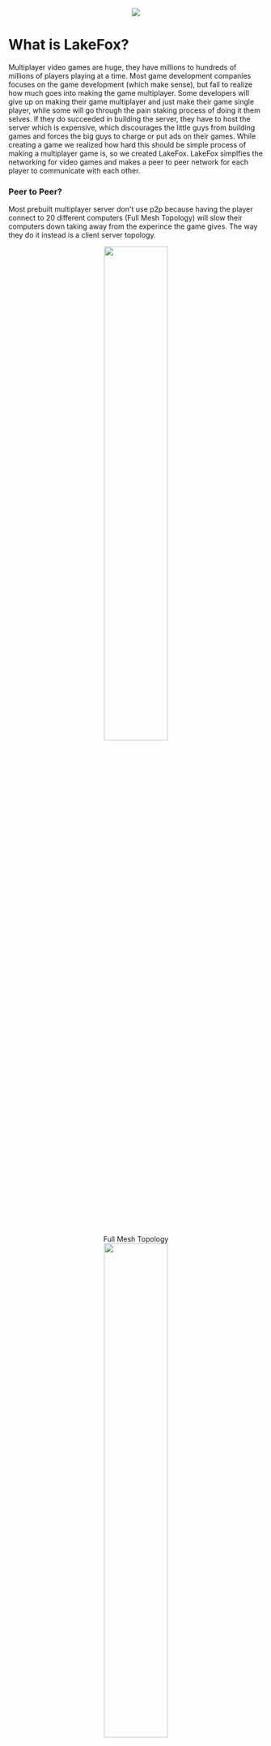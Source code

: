 <p align="center">
<img src="https://cdn.rawgit.com/lakefox/LakeFox/4dfc27d8/lakefox.png">
</p>

# What is LakeFox?
Multiplayer video games are huge, they have millions to hundreds of millions of players playing at a time. Most game development companies focuses on the game development (which make sense), but fail to realize how much goes into making the game multiplayer. Some developers will give up on making their game multiplayer and just make their game single player, while some will go through the pain staking process of doing it them selves. If they do succeeded in building the server, they have to host the server which is expensive, which discourages the little guys from building games and forces the big guys to charge or put ads on their games. While creating a game we realized how hard this should be simple process of making a multiplayer game is, so we created LakeFox. LakeFox simplfies the networking for video games and makes a peer to peer network for each player to communicate with each other.

### Peer to Peer?
Most prebuilt multiplayer server don't use p2p because having the player connect to 20 different computers (Full Mesh Topology) will slow their computers down taking away from the experince the game gives. The way they do it instead is a client server topology.

<p align="center">
  <img src="https://upload.wikimedia.org/wikipedia/commons/thumb/b/b8/FullMeshNetwork.svg/2000px-FullMeshNetwork.svg.png" width="50%"><br>
  Full Mesh Topology<br>
  <img src="http://practice.geeksforgeeks.org/ckeditor/images/uploads/1491250148_client_server.png" width="50%"><br>
  Client Sever Topology
</p>

In this model all the clients send their game-state to the server, when the server gets all the game-states it sends all the clients the synced version. LakeFox Work by not connecting the players in a client server topology or full mesh topology, but a peer neighbor mesh topology.

<p align="center">
	<img src="https://cdn.rawgit.com/lakefox/LakeFox/76fedf98/topology.png" width="50%"><br>
  	Peer Neighbor Mesh Topology
</p>

In peer mesh toplogy each player (peer) is connected to two other players. When the (player) recives some data from another player (From) it keeps a copy of the data and sends the other player (To).

<p align="center">
	<img src="https://cdn.rawgit.com/lakefox/LakeFox/f7db608e/connections.png" width="50%"><br>
</p>

The network is self healing so when a player disconnects the server sends out a message to all the players in the room and they will automatically reconnect keeping the network running.

# How to use it?
## Downloading

Download [fox.min.js](https://github.com/lakefox/Fox)

## Include the script

``` html
<script src="fox.min.js"></script>
```

## Basic Usage

``` javascript
// LOBBY ROOM CALLBACK HOST HTTP
var fx = new fox(LOBBY, ROOM, (msg, senderId)=>{
  // Handle the msg
}, (HOST));

//Send a message
fx.msg("Send Message");

// Fires when a new users connects
fx.addUser = (id)=>{

}

// Fires when a user disconnects
fx.removeUser = (id)=>{
  
}
```

_For a real example go to [LakeFox.html](https://github.com/lakefox/Fox/blob/master/lakefox.html)_

# Configuration Options

### Lobby
Lobbies are basically the game, so if I created a game called Ninja's vs. Cowboy's TM my lobby name could be njvscb

### ROOM

Rooms are subcatagories for the lobbies, so in Ninja's vs. Cowboy's there are 2 v 2 room's that four people can fight each other. So I will create a room using a simple counter so the first room is room 0.

### (HOST)

HOST is the only optional parmeter it will only be used if you want to use a self hosted version of [lake.js](https://github.com/lakefox/Lake/blob/master/lake.js) it defaults to [https://pnm.lakefox.net](https://pnm.lakefox.net) (Recommended)

Also the connection to pnm.lakefox.net defaults to _https_ if you would like to run it off _http_ on the host opition just put "http"

# License

Please read the [LICENSE](https://github.com/lakefox/LakeFox.github.io/blob/master/LICENSE)

### Want to use LakeFox

If you are interested in using LakeFox for your project, or have any questions please email me at mason@lakefox.net
